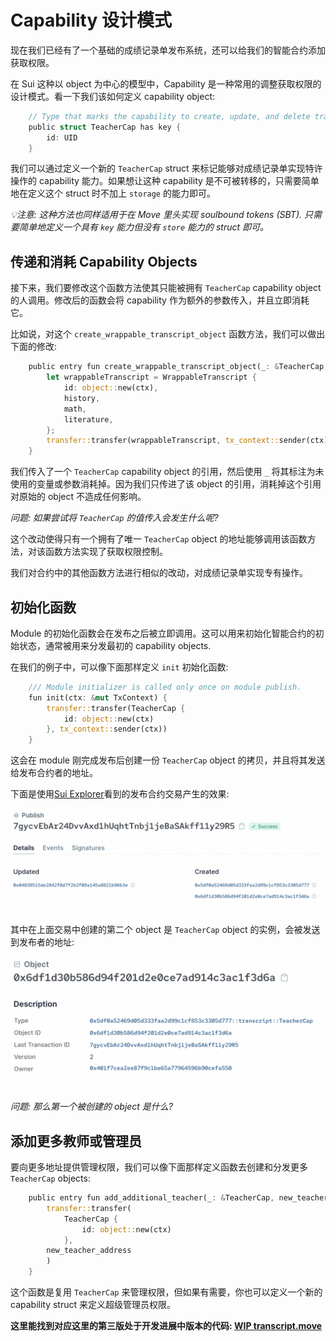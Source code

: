 # Capability 设计模式

现在我们已经有了一个基础的成绩记录单发布系统，还可以给我们的智能合约添加获取权限。

在 Sui 这种以 object 为中心的模型中，Capability 是一种常用的调整获取权限的设计模式。看一下我们该如何定义 capability object:

```rust
    // Type that marks the capability to create, update, and delete transcripts
    public struct TeacherCap has key {
        id: UID
    }
```

我们可以通过定义一个新的 `TeacherCap` struct 来标记能够对成绩记录单实现特许操作的 capability 能力。如果想让这种 capability 是不可被转移的，只需要简单地在定义这个 struct 时不加上 `storage` 的能力即可。

*💡注意: 这种方法也同样适用于在 Move 里头实现 soulbound tokens (SBT). 只需要简单地定义一个具有 `key` 能力但没有 `store` 能力的 struct 即可。*

## 传递和消耗 Capability Objects

接下来，我们要修改这个函数方法使其只能被拥有 `TeacherCap` capability object 的人调用。修改后的函数会将 capability 作为额外的参数传入，并且立即消耗它。

比如说，对这个 `create_wrappable_transcript_object` 函数方法，我们可以做出下面的修改:

```rust
    public entry fun create_wrappable_transcript_object(_: &TeacherCap, history: u8, math: u8, literature: u8, ctx: &mut TxContext) {
        let wrappableTranscript = WrappableTranscript {
            id: object::new(ctx),
            history,
            math,
            literature,
        };
        transfer::transfer(wrappableTranscript, tx_context::sender(ctx))
    }
```

我们传入了一个 `TeacherCap` capability object 的引用，然后使用 `_` 将其标注为未使用的变量或参数消耗掉。因为我们只传进了该 object 的引用，消耗掉这个引用对原始的 object 不造成任何影响。

*问题: 如果尝试将 `TeacherCap` 的值传入会发生什么呢?*

这个改动使得只有一个拥有了唯一 `TeacherCap` object 的地址能够调用该函数方法，对该函数方法实现了获取权限控制。

我们对合约中的其他函数方法进行相似的改动，对成绩记录单实现专有操作。

## 初始化函数

Module 的初始化函数会在发布之后被立即调用。这可以用来初始化智能合约的初始状态，通常被用来分发最初的 capability objects.

在我们的例子中，可以像下面那样定义 `init` 初始化函数:

```rust
    /// Module initializer is called only once on module publish.
    fun init(ctx: &mut TxContext) {
        transfer::transfer(TeacherCap {
            id: object::new(ctx)
        }, tx_context::sender(ctx))
    }
```

这会在 module 刚完成发布后创建一份 `TeacherCap` object 的拷贝，并且将其发送给发布合约者的地址。

下面是使用[Sui Explorer](../../unit-one/lessons/6_hello_world.md#viewing-the-object-with-sui-explorer)看到的发布合约交易产生的效果:

![Publish Output](../images/publish.png)

其中在上面交易中创建的第二个 object 是 `TeacherCap` object 的实例，会被发送到发布者的地址:

![Teacher Cap](../images/teachercap.png)

*问题: 那么第一个被创建的 object 是什么?*

## 添加更多教师或管理员

要向更多地址提供管理权限，我们可以像下面那样定义函数去创建和分发更多 `TeacherCap` objects:

```rust
    public entry fun add_additional_teacher(_: &TeacherCap, new_teacher_address: address, ctx: &mut TxContext){
        transfer::transfer(
            TeacherCap {
                id: object::new(ctx)
            },
        new_teacher_address
        )
    }
```

这个函数是复用 `TeacherCap` 来管理权限，但如果有需要，你也可以定义一个新的 capability struct 来定义超级管理员权限。

**这里能找到对应这里的第三版处于开发进展中版本的代码: [WIP transcript.move](../example_projects/transcript/sources/transcript_3.move_wip)**
